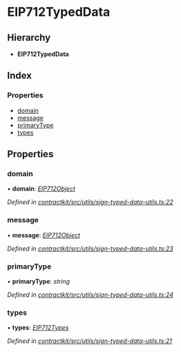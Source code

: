 # EIP712TypedData

## Hierarchy

* **EIP712TypedData**

## Index

### Properties

* [domain](_utils_sign_typed_data_utils_.eip712typeddata.md#domain)
* [message](_utils_sign_typed_data_utils_.eip712typeddata.md#message)
* [primaryType](_utils_sign_typed_data_utils_.eip712typeddata.md#primarytype)
* [types](_utils_sign_typed_data_utils_.eip712typeddata.md#types)

## Properties

### domain

• **domain**: [_EIP712Object_](_utils_sign_typed_data_utils_.eip712object.md)

_Defined in_ [_contractkit/src/utils/sign-typed-data-utils.ts:22_](https://github.com/celo-org/celo-monorepo/blob/master/packages/contractkit/src/utils/sign-typed-data-utils.ts#L22)

### message

• **message**: [_EIP712Object_](_utils_sign_typed_data_utils_.eip712object.md)

_Defined in_ [_contractkit/src/utils/sign-typed-data-utils.ts:23_](https://github.com/celo-org/celo-monorepo/blob/master/packages/contractkit/src/utils/sign-typed-data-utils.ts#L23)

### primaryType

• **primaryType**: _string_

_Defined in_ [_contractkit/src/utils/sign-typed-data-utils.ts:24_](https://github.com/celo-org/celo-monorepo/blob/master/packages/contractkit/src/utils/sign-typed-data-utils.ts#L24)

### types

• **types**: [_EIP712Types_](_utils_sign_typed_data_utils_.eip712types.md)

_Defined in_ [_contractkit/src/utils/sign-typed-data-utils.ts:21_](https://github.com/celo-org/celo-monorepo/blob/master/packages/contractkit/src/utils/sign-typed-data-utils.ts#L21)

